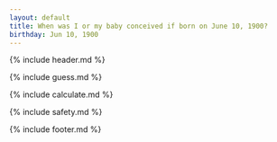 ```yaml
---
layout: default
title: When was I or my baby conceived if born on June 10, 1900?
birthday: Jun 10, 1900
---
```


{% include header.md %}

{% include guess.md %}

{% include calculate.md %}

{% include safety.md %}

{% include footer.md %}



